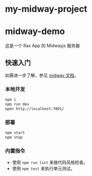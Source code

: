 # my-midway-project

# midway-demo

这是一个 Rax App 的 Midwayjs 服务器

## 快速入门

<!-- 在此次添加使用文档 -->

如需进一步了解，参见 [midway 文档][midway]。

### 本地开发

```bash
npm i
npm run dev
open http://localhost:7001/
```

### 部署

```bash
npm start
npm stop
```

### 内置指令

- 使用 `npm run lint` 来做代码风格检查。
- 使用 `npm test` 来执行单元测试。

[midway]: https://midwayjs.org

